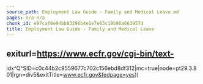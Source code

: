 ```yaml
---
source_path: Employment Law Guide - Family and Medical Leave.md
pages: n/a-n/a
chunk_id: e97caf0e94bb83296b4e1e7e63c19b96a663957d
title: Employment Law Guide - Family and Medical Leave
---
```

## exiturl=https://www.ecfr.gov/cgi-bin/text-

idx^Q^SID=c0c44b2c9559677c702c156ebd8df312|mc=true|node=pt29.3.801|rgn=div5&exitTitle=www.ecfr.gov&fedpage=yes))
